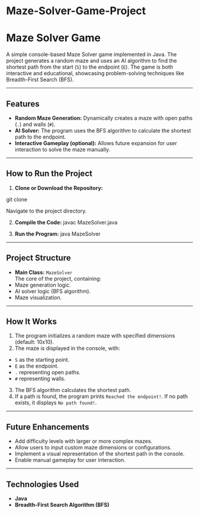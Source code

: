 # Maze-Solver-Game-Project

# Maze Solver Game

A simple console-based Maze Solver game implemented in Java. The project generates a random maze and uses an AI algorithm to find the shortest path from the start (`S`) to the endpoint (`E`). The game is both interactive and educational, showcasing problem-solving techniques like Breadth-First Search (BFS).

---

## Features

- **Random Maze Generation:** Dynamically creates a maze with open paths (`.`) and walls (`#`).
- **AI Solver:** The program uses the BFS algorithm to calculate the shortest path to the endpoint.
- **Interactive Gameplay (optional):** Allows future expansion for user interaction to solve the maze manually.

---

## How to Run the Project

1. **Clone or Download the Repository:**

git clone <repository-url>

Navigate to the project directory.

2. **Compile the Code:**
javac MazeSolver.java


3. **Run the Program:**
java MazeSolver


---

## Project Structure

- **Main Class:** `MazeSolver`  
The core of the project, containing:
- Maze generation logic.
- AI solver logic (BFS algorithm).
- Maze visualization.

---

## How It Works

1. The program initializes a random maze with specified dimensions (default: 10x10).
2. The maze is displayed in the console, with:
- `S` as the starting point.
- `E` as the endpoint.
- `.` representing open paths.
- `#` representing walls.
3. The BFS algorithm calculates the shortest path.
4. If a path is found, the program prints `Reached the endpoint!`. If no path exists, it displays `No path found!`.

---

## Future Enhancements

- Add difficulty levels with larger or more complex mazes.
- Allow users to input custom maze dimensions or configurations.
- Implement a visual representation of the shortest path in the console.
- Enable manual gameplay for user interaction.

---

## Technologies Used

- **Java**
- **Breadth-First Search Algorithm (BFS)**
